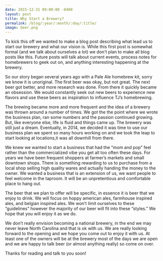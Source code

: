 ```yaml
---
date: 2015-12-31 09:00:00 -0400
layout: post
title: Why Start a Brewery?
permalink: /blog/:year/:month/:day/:title/
image: beer.png
---
```


To kick this off we wanted to make a blog post describing what lead us to start our brewery and what our vision is. While this first post is somewhat formal (and we talk about ourselves a lot) we don't plan to make all blog posts like this.  Future posts will talk about current events, process notes for homebrewers to geek out on, and anything interesting happening at the brewery.  

So our story began several years ago with a Pale Ale homebrew kit, sorry we know it is unoriginal. The first beer was okay, but not great. The next beer got better, and more research was done. From there it quickly became an obsession. We would constantly seek out new beers to experience new flavors and use these beers as inspiration to influence TJ’s homebrewing.  

The brewing became more and more frequent and the idea of a brewery was thrown around a number of times. We got the the point where we wrote the business plan, ran some numbers and the passion continued growing.  But, like everyone else, life is fluid and things came up. The brewery was still just a dream.  Eventually, in 2014, we decided it was time to use our business plan we spent so many hours working on and we took the leap to start looking at locations,it was all downhill from there.

We knew we wanted to start a business that had the “mom and pop” feel rather than the commercialized vibe you get all too often these days. For years we have been frequent shoppers at farmer’s markets and small downtown shops. There is something rewarding to us to purchase from a local shop selling high quality wares and actually handing the money to the owner.  We wanted a business that is an extension of us, we want people to feel welcome in the taproom. It will be an unpretentious and comfortable place to hang out.   

The beer that we plan to offer will be specific, in essence it is beer that we enjoy to drink. We will focus on hoppy american ales, farmhouse inspired ales, and belgian inspired ales.  We won’t limit ourselves to these “guidelines” however the majority of our beer will fit into these “styles.”  We hope that you will enjoy it as we do. 

We don’t really envision becoming a national brewery, in the end we may never leave North Carolina and that is ok with us. We are really  looking forward to the opening and we hope you come out to enjoy it with us. At least one of the owners will be at the brewery most of the days we are open and we are happy to talk beer (or almost anything really) so come on over.

Thanks for reading and talk to you soon!
